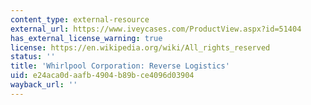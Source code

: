 ```yaml
---
content_type: external-resource
external_url: https://www.iveycases.com/ProductView.aspx?id=51404
has_external_license_warning: true
license: https://en.wikipedia.org/wiki/All_rights_reserved
status: ''
title: 'Whirlpool Corporation: Reverse Logistics'
uid: e24aca0d-aafb-4904-b89b-ce4096d03904
wayback_url: ''
---
```

